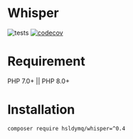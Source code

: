 # Whisper
![tests](https://github.com/hsldymq/whisper/actions/workflows/unit-tests.yml/badge.svg)
[![codecov](https://codecov.io/gh/hsldymq/whisper/branch/master/graph/badge.svg?token=VTM0VZNQXU)](https://codecov.io/gh/hsldymq/whisper)

# Requirement
PHP 7.0+ || PHP 8.0+

# Installation
```shell
composer require hsldymq/whisper=^0.4
```
